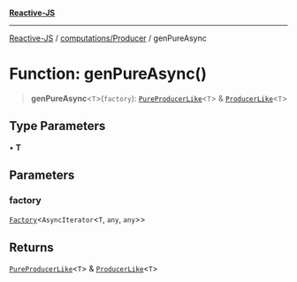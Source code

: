 [**Reactive-JS**](../../../README.md)

***

[Reactive-JS](../../../README.md) / [computations/Producer](../README.md) / genPureAsync

# Function: genPureAsync()

> **genPureAsync**\<`T`\>(`factory`): [`PureProducerLike`](../../interfaces/PureProducerLike.md)\<`T`\> & [`ProducerLike`](../../interfaces/ProducerLike.md)\<`T`\>

## Type Parameters

• **T**

## Parameters

### factory

[`Factory`](../../../functions/type-aliases/Factory.md)\<`AsyncIterator`\<`T`, `any`, `any`\>\>

## Returns

[`PureProducerLike`](../../interfaces/PureProducerLike.md)\<`T`\> & [`ProducerLike`](../../interfaces/ProducerLike.md)\<`T`\>
